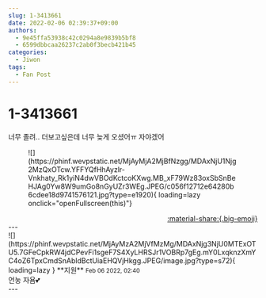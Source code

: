 ```yaml
---
slug: 1-3413661
date: 2022-02-06 02:39:37+09:00
authors:
  - 9e45ffa53938c42c0294a8e9839b5bf8
  - 6599dbbcaa26237c2ab0f3becb421b45
categories:
  - Jiwon
tags:
  - Fan Post
---
```


# 1-3413661

<div class="post-container" markdown="1">
<div class="content-container md-sidebar__scrollwrap" markdown="1">

너무 졸려.. 더보고싶은데 너무 늦게 오셨어ㅠ 자야겠어
<figure markdown="1">
![](https://phinf.wevpstatic.net/MjAyMjA2MjBfNzgg/MDAxNjU1Njg2MzQxOTcw.YFFYQfHhAyzlr-Vnkhaty_Rk1yiN4dwVBOdKctcoKXwg.MB_xF79Wz83oxSbSnBeHJAg0Yw8W9umGo8nGyUZr3WEg.JPEG/c056f12712e64280b6cdee18d9741576121.jpg?type=e1920){ loading=lazy onclick="openFullscreen(this)"}
</figure>


</div>
</div>

<div style="text-align: right;" markdown="1">
<a href="https://weverse.io/fromis9/fanpost/1-3413661" style="text-align: right;">:material-share:{.big-emoji}</a>
</div>
---

<div class="comments-container md-sidebar__scrollwrap" markdown="1">
<div class="comment" markdown="1">
<div class='id-container' markdown="1">
![](https://phinf.wevpstatic.net/MjAyMzA2MjVfMzMg/MDAxNjg3NjU0MTExOTU5.7GFeCpkRW4jdCPevFi1sgeF7S4XyLHRSJr1VOBRp7gEg.mY0LxqknzXmYC4oZ6TpxCmdSnAbldBctUiaEHQVjHkgg.JPEG/image.jpg?type=s72){ loading=lazy }
**<span class="artist">지원</span>** <small>Feb 06 2022, 02:40</small><br>
</div>
<div class='comment-body' markdown="1">
언눙 자욤💕
</div>
</div>
</div>
---

